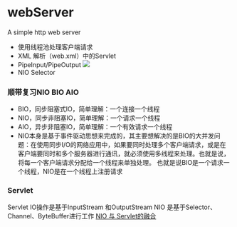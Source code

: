 # webServer
A simple http web server 
 - 使用线程池处理客户端请求
 - XML 解析（web.xml）中的Servlet
 - PipeInput/PipeOutput
  ![](https://www.ibm.com/developerworks/cn/java/j-nioserver/figure1.gif)
 - NIO Selector 
 
### 顺带复习NIO BIO AIO
- BIO，同步阻塞式IO，简单理解：一个连接一个线程
- NIO，同步非阻塞IO，简单理解：一个请求一个线程
- AIO，异步非阻塞IO，简单理解：一个有效请求一个线程
- NIO本身是基于事件驱动思想来完成的，其主要想解决的是BIO的大并发问题：在使用同步I/O的网络应用中，如果要同时处理多个客户端请求，或是在客户端要同时和多个服务器进行通讯，就必须使用多线程来处理。也就是说，将每一个客户端请求分配给一个线程来单独处理。
  也就是说BIO是一个请求一个线程，NIO是在一个线程上注册请求
### Servlet 
Servlet IO操作是基于InputStream 和OutputStream
NIO 是基于Selector、Channel、ByteBuffer进行工作
[NIO 与 Servlet的融合](https://www.ibm.com/developerworks/cn/java/j-nioserver/)

